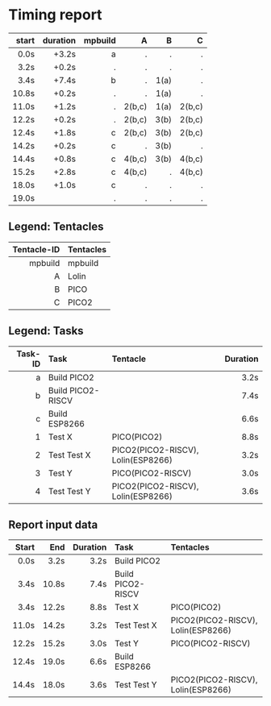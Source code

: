 # Timing report
| start | duration | mpbuild | A | B | C |
| -: | -: | -: | -: | -: | -: |
| 0.0s | +3.2s | a | . | . | . |
| 3.2s | +0.2s | . | . | . | . |
| 3.4s | +7.4s | b | . | 1(a) | . |
| 10.8s | +0.2s | . | . | 1(a) | . |
| 11.0s | +1.2s | . | 2(b,c) | 1(a) | 2(b,c) |
| 12.2s | +0.2s | . | 2(b,c) | 3(b) | 2(b,c) |
| 12.4s | +1.8s | c | 2(b,c) | 3(b) | 2(b,c) |
| 14.2s | +0.2s | c | . | 3(b) | . |
| 14.4s | +0.8s | c | 4(b,c) | 3(b) | 4(b,c) |
| 15.2s | +2.8s | c | 4(b,c) | . | 4(b,c) |
| 18.0s | +1.0s | c | . | . | . |
| 19.0s |  | . | . | . | . |

## Legend: Tentacles
| Tentacle-ID | Tentacles |
| -: | :- |
| mpbuild | mpbuild |
| A | Lolin |
| B | PICO |
| C | PICO2 |

## Legend: Tasks
| Task-ID | Task | Tentacle | Duration |
| -: | :- | :- | -: |
| a | Build PICO2 |  | 3.2s |
| b | Build PICO2-RISCV |  | 7.4s |
| c | Build ESP8266 |  | 6.6s |
| 1 | Test X | PICO(PICO2) | 8.8s |
| 2 | Test Test X | PICO2(PICO2-RISCV), Lolin(ESP8266) | 3.2s |
| 3 | Test Y | PICO(PICO2-RISCV) | 3.0s |
| 4 | Test Test Y | PICO2(PICO2-RISCV), Lolin(ESP8266) | 3.6s |

## Report input data
| Start | End | Duration | Task | Tentacles |
| -: | -: | -: | :- | :- |
| 0.0s | 3.2s | 3.2s | Build PICO2 |  |
| 3.4s | 10.8s | 7.4s | Build PICO2-RISCV |  |
| 3.4s | 12.2s | 8.8s | Test X | PICO(PICO2) |
| 11.0s | 14.2s | 3.2s | Test Test X | PICO2(PICO2-RISCV), Lolin(ESP8266) |
| 12.2s | 15.2s | 3.0s | Test Y | PICO(PICO2-RISCV) |
| 12.4s | 19.0s | 6.6s | Build ESP8266 |  |
| 14.4s | 18.0s | 3.6s | Test Test Y | PICO2(PICO2-RISCV), Lolin(ESP8266) |

